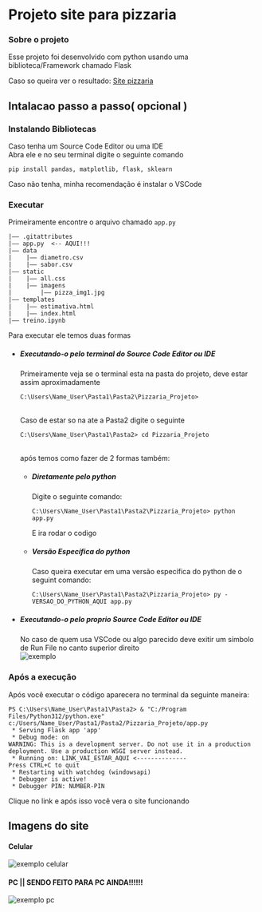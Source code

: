 <h1>Projeto site para pizzaria</h1>
<h3>Sobre o projeto</h3>
<p> Esse projeto foi desenvolvido com python usando uma biblioteca/Framework chamado Flask
</p>

<p>Caso so queira ver o resultado: <a href="https://projeto-pizzaria.onrender.com">Site pizzaria</a></p>

<h2>Intalacao passo a passo( opcional )</h2>
<h3>Instalando Bibliotecas</h3>
<p>Caso tenha um Source Code Editor ou uma IDE <br> Abra ele e no seu terminal digite o seguinte comando</p>

<pre><code>pip install pandas, matplotlib, flask, sklearn</code></pre>

<p>Caso não tenha, minha recomendação é instalar o VSCode</p>

<h3>Executar</h3>

<p>Primeiramente encontre o arquivo chamado <code>app.py</code></p>

```
|—— .gitattributes 
|—— app.py  <-- AQUI!!!      
|—— data           
|    |—— diametro.csv
|    |—— sabor.csv
|—— static
|    |—— all.css
|    |—— imagens
|        |—— pizza_img1.jpg
|—— templates
|    |—— estimativa.html
|    |—— index.html
|—— treino.ipynb
```

<p>Para executar ele temos duas formas<br>
<ul>
<li>
<h5>Executando-o pelo terminal do Source Code Editor ou IDE</h5>
Primeiramente veja se o terminal esta na pasta do projeto, deve estar assim aproximadamente<br>
<pre><code>C:\Users\Name_User\Pasta1\Pasta2\Pizzaria_Projeto></code></pre><br>
Caso de estar so na ate a Pasta2 digite o seguinte<br>
<pre><code>C:\Users\Name_User\Pasta1\Pasta2> cd Pizzaria_Projeto</code></pre><br>
após temos como fazer de 2 formas também:
<ul>
<li><h5>Diretamente pelo python</h5>
Digite o seguinte comando: <br>
<pre><code>C:\Users\Name_User\Pasta1\Pasta2\Pizzaria_Projeto> python app.py</code></pre>
E ira rodar o codigo<br>
</li>
<li><h5>Versão Específica do python</h5>
Caso queira executar em uma versão específica do python de o seguint comando:<br>
<pre><code>C:\Users\Name_User\Pasta1\Pasta2\Pizzaria_Projeto> py -VERSAO_DO_PYTHON_AQUI app.py</code></pre>
</li>
</ul>
</li>
<li>
<h5>Executando-o pelo proprio Source Code Editor ou IDE</h5>
No caso de quem usa VSCode ou algo parecido deve exitir um símbolo de Run File no canto superior direito <br>
<img src="https://github.com/user-attachments/assets/c578b8c6-9417-4acc-af38-e42bcd91c430" alt="exemplo"></img>
</li>
</ul>
<h3>Após a execução</h3>
Após você executar o código aparecera no terminal da seguinte maneira:<br>

```
PS C:\Users\Name_User\Pasta1\Pasta2> & "C:/Program Files/Python312/python.exe" c:/Users/Name_User/Pasta1/Pasta2/Pizzaria_Projeto/app.py
 * Serving Flask app 'app'
 * Debug mode: on
WARNING: This is a development server. Do not use it in a production deployment. Use a production WSGI server instead.
 * Running on: LINK_VAI_ESTAR_AQUI <--------------
Press CTRL+C to quit
 * Restarting with watchdog (windowsapi)
 * Debugger is active!
 * Debugger PIN: NUMBER-PIN
```

Clique no link e após isso você vera o site funcionando

<h2>Imagens do site</h2>
<h4>Celular</h4>
<img src="https://github.com/user-attachments/assets/485f70b2-c268-47d0-aa6a-9d65183059d5" alt="exemplo celular">
<br>
<h4>PC || SENDO FEITO PARA PC AINDA!!!!!!</h4>
<img src="https://github.com/user-attachments/assets/8f80fd19-a39d-46a5-a1ac-17ba05d86122" alt="exemplo pc"> 